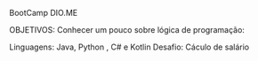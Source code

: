 BootCamp DIO.ME

OBJETIVOS: Conhecer um pouco sobre lógica de programação:

Linguagens: Java, Python , C# e Kotlin
Desafio: Cáculo de salário

